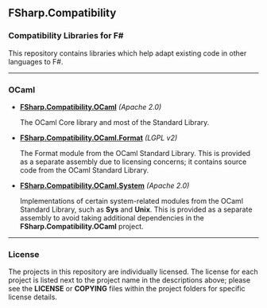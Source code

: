## FSharp.Compatibility
### Compatibility Libraries for F# ###

This repository contains libraries which help adapt existing code in other languages to F#.


---
### OCaml

* **[FSharp.Compatibility.OCaml](https://nuget.org/packages/FSharp.Compatibility.OCaml)** *(Apache 2.0)*

  The OCaml Core library and most of the Standard Library.

* **[FSharp.Compatibility.OCaml.Format](https://nuget.org/packages/FSharp.Compatibility.OCaml.Format)** *(LGPL v2)*

  The Format module from the OCaml Standard Library. This is provided as a separate assembly due to licensing concerns; it contains source code from the OCaml Standard Library.

* **[FSharp.Compatibility.OCaml.System](https://nuget.org/packages/FSharp.Compatibility.OCaml.System)** *(Apache 2.0)*

  Implementations of certain system-related modules from the OCaml Standard Library, such as **Sys** and **Unix**. This is provided as a separate assembly to avoid taking additional dependencies in the **FSharp.Compatibility.OCaml** project.


---
### License

The projects in this repository are individually licensed. The license for each project is listed next to the project name in the descriptions above; please see the **LICENSE** or **COPYING** files within the project folders for specific license details.
